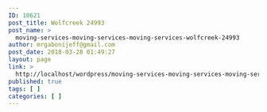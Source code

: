 ```yaml
---
ID: 10621
post_title: Wolfcreek 24993
post_name: >
  moving-services-moving-services-moving-services-wolfcreek-24993
author: mrgabonijeff@gmail.com
post_date: 2018-03-28 01:49:27
layout: page
link: >
  http://localhost/wordpress/moving-services-moving-services-moving-services-wolfcreek-24993/
published: true
tags: [ ]
categories: [ ]
---
```

